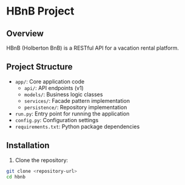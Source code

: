 # HBnB Project

## Overview
HBnB (Holberton BnB) is a RESTful API for a vacation rental platform.

## Project Structure
- `app/`: Core application code
  - `api/`: API endpoints (v1)
  - `models/`: Business logic classes
  - `services/`: Facade pattern implementation
  - `persistence/`: Repository implementation
- `run.py`: Entry point for running the application
- `config.py`: Configuration settings
- `requirements.txt`: Python package dependencies

## Installation

1. Clone the repository:
```bash
git clone <repository-url>
cd hbnb